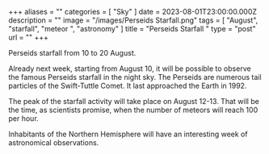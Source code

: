 +++
aliases = ""
categories = [ "Sky" ]
date = 2023-08-01T23:00:00.000Z
description = ""
image = "/images/Perseids Starfall.png"
tags = [ "August", "starfall", "meteor ", "astronomy" ]
title = "Perseids Starfall "
type = "post"
url = ""
+++

Perseids starfall from 10 to 20 August.

Already next week, starting from August 10, it will be possible to observe the famous Perseids starfall in the night sky. The Perseids are numerous tail particles of the Swift-Tuttle Comet. It last approached the Earth in 1992.

The peak of the starfall activity will take place on August 12-13. That will be the time, as scientists promise, when the number of meteors will reach 100 per hour.

Inhabitants of the Northern Hemisphere will have an interesting week of astronomical observations.
